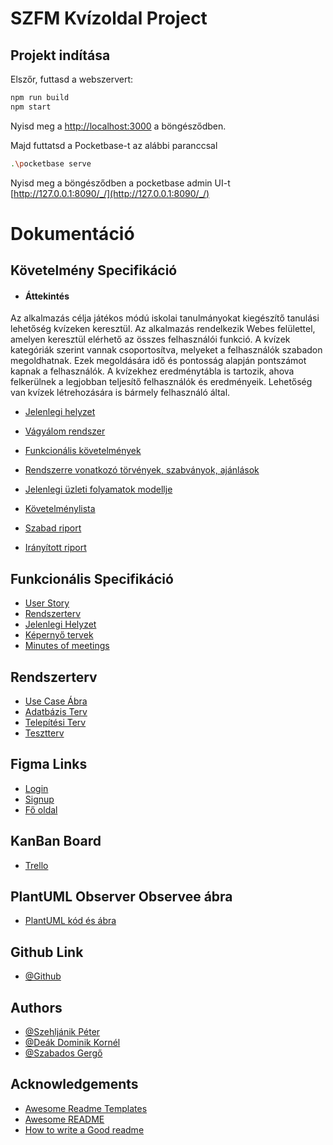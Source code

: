 
# SZFM Kvízoldal Project

## Projekt indítása

Elszőr, futtasd a webszervert:

```bash
npm run build
npm start
```
Nyisd meg a [http://localhost:3000](http://localhost:3000) a böngésződben.


Majd futtatsd a Pocketbase-t az alábbi paranccsal
```bash
.\pocketbase serve
```

Nyisd meg a böngésződben a pocketbase admin UI-t
[http://127.0.0.1:8090/_/](http://127.0.0.1:8090/_/)

# Dokumentáció
## Követelmény Specifikáció
- #### Áttekintés
Az alkalmazás célja játékos módú iskolai tanulmányokat kiegészítő tanulási lehetőség kvízeken keresztül.  Az alkalmazás rendelkezik Webes felülettel, amelyen keresztül
elérhető az összes felhasználói funkció. A kvízek kategóriák szerint vannak csoportosítva, melyeket a felhasználók szabadon megoldhatnak. Ezek megoldására idő
és pontosság alapján pontszámot kapnak a felhasználók.  A kvízekhez eredménytábla is tartozik, ahova felkerülnek a legjobban teljesítő felhasználók és eredményeik. Lehetőség van kvízek létrehozására is bármely felhasználó által.

- [Jelenlegi helyzet](/documentation/JelenlegiHelyzet.md)


- [Vágyálom rendszer](/documentation/VagyalomRendszer.md)
- [Funkcionális követelmények](/documentation/FunkcionalisKovetelmenyek.md)
- [Rendszerre vonatkozó törvények, szabványok, ajánlások](/documentation/TorvenyekSzabvanyokAjanlasok.md)
- [Jelenlegi üzleti folyamatok modellje](/documentation/JelenlegiUzletiFolyamatokModellje.md)
- [Követelménylista ](/documentation//Kovetelmenylista.md)
- [Szabad riport](/documentation/SzabadRiport.md)
- [Irányított riport](/documentation/IrarnyitottRiport.md)

## Funkcionális Specifikáció
- [User Story](/documentation/UserStory.md)
- [Rendszerterv](/documentation/Rendszerterv.md)
- [Jelenlegi Helyzet](/documentation/FunkcSpecJelenlegiHelyzet.md)
- [Képernyő tervek](/documentation/Kepernyotervek.md)
- [Minutes of meetings](/documentation/MinutesOfMeetings.md)

## Rendszerterv
- [Use Case Ábra](/documentation/Usecase.md)
- [Adatbázis Terv](/documentation//AdatbazisStruktura.md)
- [Telepítési Terv](/documentation/TelepitesiTerv.md)
- [Tesztterv](/documentation/TesztTerv.md)

## Figma Links
- [Login](https://www.figma.com/proto/HZceAZjbEJ74k7ruRHOFkr/Login?node-id=0-1&t=vne3hacnIJxAREPG-1)
- [Signup](https://www.figma.com/proto/HZceAZjbEJ74k7ruRHOFkr/Login?node-id=4-10&t=akJb23WfnjgB0Yji-1)
- [Fő oldal](https://www.figma.com/proto/EAczEucAD3LXRYjv0El45o/Kv%C3%ADzoldal?node-id=15-25&t=ThqtxZmHVYgSmY2F-1)

## KanBan Board
- [Trello](https://trello.com/b/SPU09TlD/szfm-csk2-kanban-board)

## PlantUML Observer Observee ábra
- [PlantUML kód és ábra](/documentation/PlantUml.md)

## Github Link

- [@Github](https://github.com/innocentpie/SZFM-NextUI)
## Authors

- [@Szehljánik Péter](https://www.github.com/SzPeti8)
- [@Deák Dominik Kornél](https://github.com/DeakDomi123)
- [@Szabados Gergő](https://github.com/innocentpie)



## Acknowledgements

 - [Awesome Readme Templates](https://awesomeopensource.com/project/elangosundar/awesome-README-templates)
 - [Awesome README](https://github.com/matiassingers/awesome-readme)
 - [How to write a Good readme](https://bulldogjob.com/news/449-how-to-write-a-good-readme-for-your-github-project)

